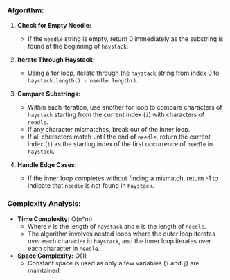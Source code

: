 ### Algorithm:
1. **Check for Empty Needle:**
   - If the `needle` string is empty, return 0 immediately as the substring is found at the beginning of `haystack`.

2. **Iterate Through Haystack:**
   - Using a for loop, iterate through the `haystack` string from index 0 to `haystack.length() - needle.length()`.

3. **Compare Substrings:**
   - Within each iteration, use another for loop to compare characters of `haystack` starting from the current index (`i`) with characters of `needle`.
   - If any character mismatches, break out of the inner loop.
   - If all characters match until the end of `needle`, return the current index (`i`) as the starting index of the first occurrence of `needle` in `haystack`.

4. **Handle Edge Cases:**
   - If the inner loop completes without finding a mismatch, return -1 to indicate that `needle` is not found in `haystack`.

### Complexity Analysis:
- **Time Complexity:** O(n*m)
  - Where `n` is the length of `haystack` and `m` is the length of `needle`.
  - The algorithm involves nested loops where the outer loop iterates over each character in `haystack`, and the inner loop iterates over each character in `needle`.
- **Space Complexity:** O(1)
  - Constant space is used as only a few variables (`i` and `j`) are maintained.